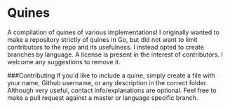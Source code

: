 Quines
======
A compilation of quines of various implementations! I originally wanted to make a repository strictly of quines in Go, but did not want to limit contributors to the repo and its usefulness. I instead opted to create branches by language. A license is present in the interest of contributors. I welcome any suggestions to remove it. 

###Contributing
If you'd like to include a quine, simply create a file with your name, Github username, or any description in the correct folder. Although very useful, contact info/explanations are optional. Feel free to make a pull request against a master or language specific branch.
